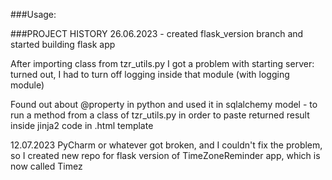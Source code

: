 ###Usage:
 

###PROJECT HISTORY
26.06.2023 - created flask_version branch and started building flask app

After importing class from tzr_utils.py I got a problem with starting server:
turned out, I had to turn off logging inside that module (with logging module)

Found out about @property in python and used it in sqlalchemy model -
to run a method from a class of tzr_utils.py in order to paste returned result
inside jinja2 code in .html template

12.07.2023
PyCharm or whatever got broken, and I couldn't fix the problem, 
so I created new repo for flask version of TimeZoneReminder app,
which is now called Timez